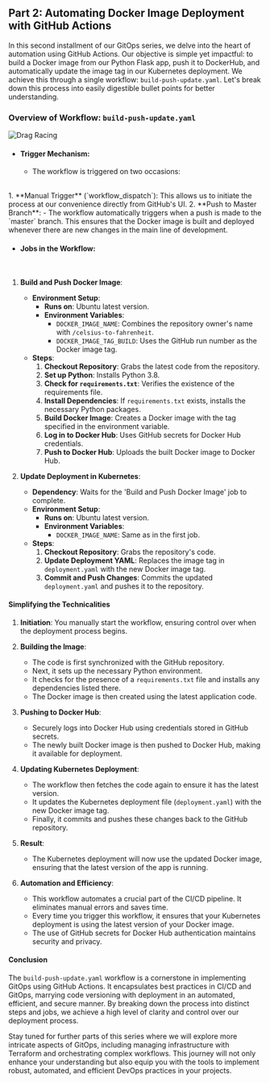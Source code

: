## **Part 2: Automating Docker Image Deployment with GitHub Actions**

In this second installment of our GitOps series, we delve into the heart of automation using GitHub Actions. Our objective is simple yet impactful: to build a Docker image from our Python Flask app, push it to DockerHub, and automatically update the image tag in our Kubernetes deployment. We achieve this through a single workflow: `build-push-update.yaml`. Let's break down this process into easily digestible bullet points for better understanding.

### **Overview of Workflow: `build-push-update.yaml`**


![Drag Racing](./../../Downloads/Blank%20diagram%20(3).png)

- #### **Trigger Mechanism**: 
  - The workflow is triggered on two occasions:  
</br> 
    1. **Manual Trigger** (`workflow_dispatch`): This allows us to initiate the process at our convenience directly from GitHub's UI.
    2. **Push to Master Branch**:
       - The workflow automatically triggers when a push is made to the `master` branch. This ensures that the Docker image is built and deployed whenever there are new changes in the main line of development.
  
</br> 

- #### **Jobs in the Workflow**:
</br>

  1. **Build and Push Docker Image**:
     - **Environment Setup**:
       - **Runs on**: Ubuntu latest version.
       - **Environment Variables**: 
         - `DOCKER_IMAGE_NAME`: Combines the repository owner's name with `/celsius-to-fahrenheit`.
         - `DOCKER_IMAGE_TAG_BUILD`: Uses the GitHub run number as the Docker image tag.
     - **Steps**:
       1. **Checkout Repository**: Grabs the latest code from the repository.
       2. **Set up Python**: Installs Python 3.8.
       3. **Check for `requirements.txt`**: Verifies the existence of the requirements file.
       4. **Install Dependencies**: If `requirements.txt` exists, installs the necessary Python packages.
       5. **Build Docker Image**: Creates a Docker image with the tag specified in the environment variable.
       6. **Log in to Docker Hub**: Uses GitHub secrets for Docker Hub credentials.
       7. **Push to Docker Hub**: Uploads the built Docker image to Docker Hub.

  2. **Update Deployment in Kubernetes**:
     - **Dependency**: Waits for the 'Build and Push Docker Image' job to complete.
     - **Environment Setup**:
       - **Runs on**: Ubuntu latest version.
       - **Environment Variables**:
         - `DOCKER_IMAGE_NAME`: Same as in the first job.
     - **Steps**:
       1. **Checkout Repository**: Grabs the repository's code.
       2. **Update Deployment YAML**: Replaces the image tag in `deployment.yaml` with the new Docker image tag.
       3. **Commit and Push Changes**: Commits the updated `deployment.yaml` and pushes it to the repository.

#### **Simplifying the Technicalities**

1. **Initiation**: You manually start the workflow, ensuring control over when the deployment process begins.

2. **Building the Image**: 
   - The code is first synchronized with the GitHub repository.
   - Next, it sets up the necessary Python environment.
   - It checks for the presence of a `requirements.txt` file and installs any dependencies listed there.
   - The Docker image is then created using the latest application code.

3. **Pushing to Docker Hub**: 
   - Securely logs into Docker Hub using credentials stored in GitHub secrets.
   - The newly built Docker image is then pushed to Docker Hub, making it available for deployment.

4. **Updating Kubernetes Deployment**:
   - The workflow then fetches the code again to ensure it has the latest version.
   - It updates the Kubernetes deployment file (`deployment.yaml`) with the new Docker image tag.
   - Finally, it commits and pushes these changes back to the GitHub repository.

5. **Result**: 
   - The Kubernetes deployment will now use the updated Docker image, ensuring that the latest version of the app is running.

6. **Automation and Efficiency**:
   - This workflow automates a crucial part of the CI/CD pipeline. It eliminates manual errors and saves time.
   - Every time you trigger this workflow, it ensures that your Kubernetes deployment is using the latest version of your Docker image.
   - The use of GitHub secrets for Docker Hub authentication maintains security and privacy.

#### **Conclusion**

The `build-push-update.yaml` workflow is a cornerstone in implementing GitOps using GitHub Actions. It encapsulates best practices in CI/CD and GitOps, marrying code versioning with deployment in an automated, efficient, and secure manner. By breaking down the process into distinct steps and jobs, we achieve a high level of clarity and control over our deployment process. 

Stay tuned for further parts of this series where we will explore more intricate aspects of GitOps, including managing infrastructure with Terraform and orchestrating complex workflows. This journey will not only enhance your understanding but also equip you with the tools to implement robust, automated, and efficient DevOps practices in your projects.
